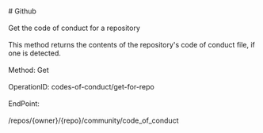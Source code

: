 <br>#     Github</br>
<br>Get the code of conduct for a repository</br>
<br>This method returns the contents of the repository's code of conduct file, if one is detected.</br>
<br>Method: Get</br>
<br>OperationID: codes-of-conduct/get-for-repo</br>
<br>EndPoint:</br>
<br>/repos/{owner}/{repo}/community/code_of_conduct</br>
